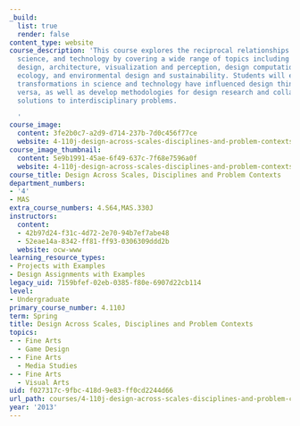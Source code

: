 ```yaml
---
_build:
  list: true
  render: false
content_type: website
course_description: 'This course explores the reciprocal relationships among design,
  science, and technology by covering a wide range of topics including industrial
  design, architecture, visualization and perception, design computation, material
  ecology, and environmental design and sustainability. Students will examine how
  transformations in science and technology have influenced design thinking and vice
  versa, as well as develop methodologies for design research and collaborate on design
  solutions to interdisciplinary problems.

  '
course_image:
  content: 3fe2b0c7-a2d9-d714-237b-7d0c456f77ce
  website: 4-110j-design-across-scales-disciplines-and-problem-contexts-spring-2013
course_image_thumbnail:
  content: 5e9b1991-45ae-6f49-637c-7f68e7596a0f
  website: 4-110j-design-across-scales-disciplines-and-problem-contexts-spring-2013
course_title: Design Across Scales, Disciplines and Problem Contexts
department_numbers:
- '4'
- MAS
extra_course_numbers: 4.S64,MAS.330J
instructors:
  content:
  - 42b97d24-f31c-4d72-2e70-94b7ef7abe48
  - 52eae14a-8342-ff81-ff93-0306309ddd2b
  website: ocw-www
learning_resource_types:
- Projects with Examples
- Design Assignments with Examples
legacy_uid: 7159bfef-02eb-0385-f80e-6907d22cb114
level:
- Undergraduate
primary_course_number: 4.110J
term: Spring
title: Design Across Scales, Disciplines and Problem Contexts
topics:
- - Fine Arts
  - Game Design
- - Fine Arts
  - Media Studies
- - Fine Arts
  - Visual Arts
uid: f027317c-9fbc-418d-9e83-ff0cd2244d66
url_path: courses/4-110j-design-across-scales-disciplines-and-problem-contexts-spring-2013
year: '2013'
---
```

